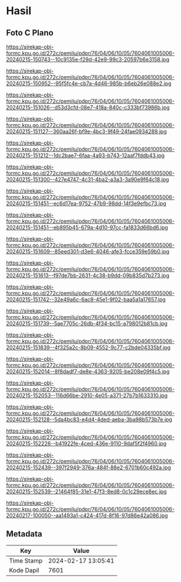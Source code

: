 # Hasil

## Foto C Plano

https://sirekap-obj-formc.kpu.go.id/272c/pemilu/pdpr/76/04/06/10/05/7604061005006-20240215-150743--10c9135e-f29d-42e9-99c3-20597b6e3158.jpg

https://sirekap-obj-formc.kpu.go.id/272c/pemilu/pdpr/76/04/06/10/05/7604061005006-20240215-150952--95f5fc4e-cb7a-4d46-985b-b6eb26e088e2.jpg

https://sirekap-obj-formc.kpu.go.id/272c/pemilu/pdpr/76/04/06/10/05/7604061005006-20240215-151026--d53d3cfd-08e7-418a-840c-c333bf73986b.jpg

https://sirekap-obj-formc.kpu.go.id/272c/pemilu/pdpr/76/04/06/10/05/7604061005006-20240215-151127--360aa26f-bf9e-4bc3-9f49-24fae0934289.jpg

https://sirekap-obj-formc.kpu.go.id/272c/pemilu/pdpr/76/04/06/10/05/7604061005006-20240215-151212--1dc2bae7-6faa-4a93-b743-12aaf7fddb43.jpg

https://sirekap-obj-formc.kpu.go.id/272c/pemilu/pdpr/76/04/06/10/05/7604061005006-20240215-151300--427e4747-4c31-4ba2-a3a3-3a90e9f64c18.jpg

https://sirekap-obj-formc.kpu.go.id/272c/pemilu/pdpr/76/04/06/10/05/7604061005006-20240215-151451--ec6d17ea-9752-47b9-98dd-14f3e9efbc73.jpg

https://sirekap-obj-formc.kpu.go.id/272c/pemilu/pdpr/76/04/06/10/05/7604061005006-20240215-151451--eb895b45-679a-4d10-97cc-fa1833d66bd6.jpg

https://sirekap-obj-formc.kpu.go.id/272c/pemilu/pdpr/76/04/06/10/05/7604061005006-20240215-151609--85eed301-d3e6-4046-afe3-fcce359e59b0.jpg

https://sirekap-obj-formc.kpu.go.id/272c/pemilu/pdpr/76/04/06/10/05/7604061005006-20240215-151613--f97de7bb-2631-4c38-b9dd-09b835d7b273.jpg

https://sirekap-obj-formc.kpu.go.id/272c/pemilu/pdpr/76/04/06/10/05/7604061005006-20240215-151742--32e49a6c-6ac8-45e1-9f02-baa5a1a17657.jpg

https://sirekap-obj-formc.kpu.go.id/272c/pemilu/pdpr/76/04/06/10/05/7604061005006-20240215-151739--5ae7705c-26db-4f34-bc15-a798012b81cb.jpg

https://sirekap-obj-formc.kpu.go.id/272c/pemilu/pdpr/76/04/06/10/05/7604061005006-20240215-151839--4f325a2c-8b09-4552-9c77-c2bde04335bf.jpg

https://sirekap-obj-formc.kpu.go.id/272c/pemilu/pdpr/76/04/06/10/05/7604061005006-20240215-152014--8f8dadf7-de8e-4363-9205-be208e09f4c5.jpg

https://sirekap-obj-formc.kpu.go.id/272c/pemilu/pdpr/76/04/06/10/05/7604061005006-20240215-152053--116d66be-2910-4e05-a371-27b7b1633310.jpg

https://sirekap-obj-formc.kpu.go.id/272c/pemilu/pdpr/76/04/06/10/05/7604061005006-20240215-152128--5da4bc83-e4d4-4ded-aeba-3ba98b573b7e.jpg

https://sirekap-obj-formc.kpu.go.id/272c/pemilu/pdpr/76/04/06/10/05/7604061005006-20240215-152226--b41922fe-4ced-436e-9110-9daf5f2f4960.jpg

https://sirekap-obj-formc.kpu.go.id/272c/pemilu/pdpr/76/04/06/10/05/7604061005006-20240215-152439--397f2949-376a-484f-88e2-6701b60c492a.jpg

https://sirekap-obj-formc.kpu.go.id/272c/pemilu/pdpr/76/04/06/10/05/7604061005006-20240215-152539--21464f85-31e1-47f3-8ed8-0c1c29ece8ec.jpg

https://sirekap-obj-formc.kpu.go.id/272c/pemilu/pdpr/76/04/06/10/05/7604061005006-20240217-100050--aa1493a1-c424-417d-8f16-97d86e42a086.jpg


## Metadata

| Key        | Value               |
| ---------- | ------------------- |
| Time Stamp | 2024-02-17 13:05:41 |
| Kode Dapil | 7601                |



